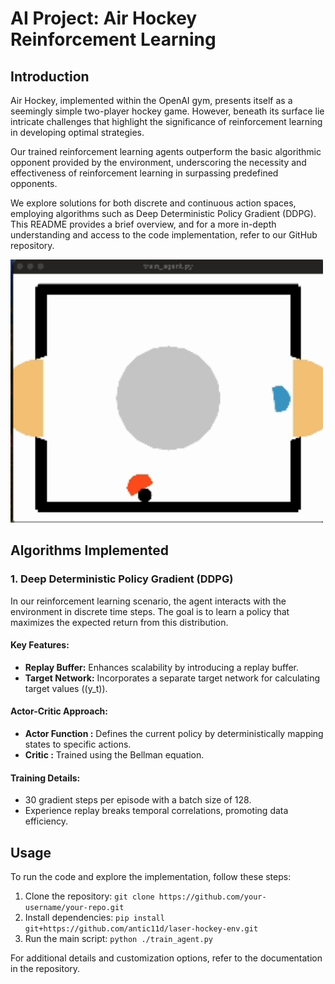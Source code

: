 # AI Project: Air Hockey Reinforcement Learning

## Introduction

Air Hockey, implemented within the OpenAI gym, presents itself as a seemingly simple two-player hockey game. However, beneath its surface lie intricate challenges that highlight the significance of reinforcement learning in developing optimal strategies.

Our trained reinforcement learning agents outperform the basic algorithmic opponent provided by the environment, underscoring the necessity and effectiveness of reinforcement learning in surpassing predefined opponents.

We explore solutions for both discrete and continuous action spaces, employing algorithms such as Deep Deterministic Policy Gradient (DDPG). This README provides a brief overview, and for a more in-depth understanding and access to the code implementation, refer to our GitHub repository.

<img src="DDPG/assets/demo.gif" alt="Air Hockey Demo" width="500"/>

## Algorithms Implemented

### 1. Deep Deterministic Policy Gradient (DDPG)

In our reinforcement learning scenario, the agent interacts with the environment in discrete time steps. The goal is to learn a policy that maximizes the expected return from this distribution.

#### Key Features:

- **Replay Buffer:** Enhances scalability by introducing a replay buffer.
- **Target Network:** Incorporates a separate target network for calculating target values (\(y_t\)).

#### Actor-Critic Approach:

- **Actor Function :** Defines the current policy by deterministically mapping states to specific actions.
- **Critic :** Trained using the Bellman equation.

#### Training Details:

- 30 gradient steps per episode with a batch size of 128.
- Experience replay breaks temporal correlations, promoting data efficiency.

## Usage

To run the code and explore the implementation, follow these steps:

1. Clone the repository: `git clone https://github.com/your-username/your-repo.git`
2. Install dependencies: `pip install git+https://github.com/antic11d/laser-hockey-env.git`
3. Run the main script: `python ./train_agent.py`

For additional details and customization options, refer to the documentation in the repository.
